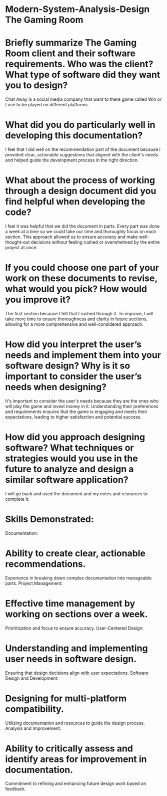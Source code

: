 # Modern-System-Analysis-Design The Gaming Room

# Briefly summarize The Gaming Room client and their software requirements. Who was the client? What type of software did they want you to design? 
Chat Away is a social media company that want to there game called Win or Lose to be played on different platforms.

# What did you do particularly well in developing this documentation?
I feel that I did well on the recommendation part of the document because I provided clear, actionable suggestions that aligned with the client's needs and helped guide the development process in the right direction. 

# What about the process of working through a design document did you   find helpful when developing the code? 
I feel it was helpful that we did the document in parts. Every part was done a week at a time so we could take our time and thoroughly focus on each section. This approach allowed us to ensure accuracy and make well-thought-out decisions without feeling rushed or overwhelmed by the entire project at once.
# If you could choose one part of your work on these documents to revise,    what would you pick? How would you improve it?
The first section because I felt that I rushed through it. To improve, I will take more time to ensure thoroughness and clarity in future sections, allowing for a more comprehensive and well-considered approach.

# How did you interpret the user’s needs and implement them into your software design? Why is it so important to consider the user’s needs when designing? 
It's important to consider the user's needs because they are the ones who will play the game and invest money in it. Understanding their preferences and requirements ensures that the game is engaging and meets their expectations, leading to higher satisfaction and potential success.

# How did you approach designing software? What techniques or strategies would you use in the future to analyze and design a similar software application? 
I will go back and used the document and my notes and resources to complete it.

# Skills Demonstrated:
Documentation:

# Ability to create clear, actionable recommendations.
Experience in breaking down complex documentation into manageable parts.
Project Management:

# Effective time management by working on sections over a week.
Prioritization and focus to ensure accuracy.
User-Centered Design:

# Understanding and implementing user needs in software design.
Ensuring that design decisions align with user expectations.
Software Design and Development:

# Designing for multi-platform compatibility.
Utilizing documentation and resources to guide the design process.
Analysis and Improvement:

# Ability to critically assess and identify areas for improvement in documentation.
Commitment to refining and enhancing future design work based on feedback.

